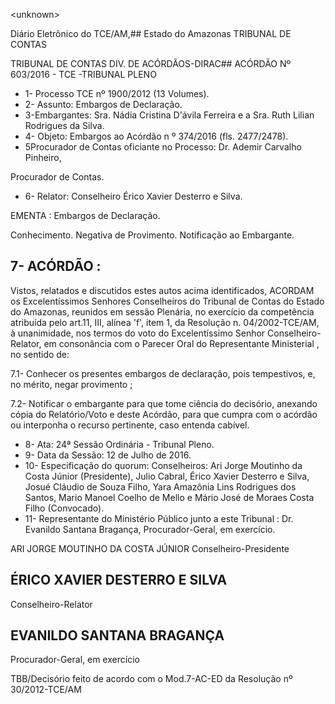 &lt;unknown&gt;

Diário Eletrônico do TCE/AM,## Estado do Amazonas TRIBUNAL DE CONTAS

TRIBUNAL DE CONTAS DIV. DE ACÓRDÃOS-DIRAC## ACÓRDÃO Nº 603/2016 - TCE -TRIBUNAL PLENO

- 1- Processo TCE nº 1900/2012 (13 Volumes).
- 2- Assunto: Embargos de Declaração.
- 3-Embargantes: Sra.  Nádia Cristina D'ávila Ferreira e a Sra. Ruth Lilian Rodrigues da Silva.
- 4- Objeto: Embargos ao Acórdão n º 374/2016 (fls. 2477/2478).
- 5Procurador  de  Contas  oficiante  no  Processo: Dr.  Ademir  Carvalho  Pinheiro,

Procurador de Contas.

- 6- Relator: Conselheiro Érico Xavier Desterro e Silva.

EMENTA : Embargos de Declaração.

Conhecimento. Negativa de Provimento. Notificação ao Embargante.

## 7- ACÓRDÃO :

Vistos, relatados e discutidos estes autos acima identificados, ACORDAM os Excelentíssimos Senhores Conselheiros do Tribunal de Contas do Estado do Amazonas, reunidos em sessão Plenária, no exercício da competência atribuída pelo art.11, III, alínea 'f',  item  1,  da  Resolução  n.  04/2002-TCE/AM, à  unanimidade, nos  termos  do  voto  do Excelentíssimo Senhor Conselheiro-Relator, em  consonância com o Parecer Oral do Representante Ministerial , no sentido de:

7.1- Conhecer os presentes embargos de declaração, pois tempestivos, e, no mérito, negar provimento ;

7.2-  Notificar  o  embargante para que tome ciência do decisório, anexando cópia do Relatório/Voto e deste Acórdão, para que cumpra com o acórdão ou interponha o recurso pertinente, caso entenda cabível.

- 8- Ata: 24ª Sessão Ordinária - Tribunal Pleno.
- 9- Data da Sessão: 12 de Julho de 2016.
- 10-  Especificação  do  quorum: Conselheiros:  Ari  Jorge  Moutinho  da  Costa  Júnior (Presidente), Julio Cabral, Érico Xavier Desterro e Silva,  Josué Cláudio de Souza Filho, Yara Amazônia Lins Rodrigues dos Santos,  Mario Manoel Coelho de Mello e Mário José de Moraes Costa Filho (Convocado).
- 11- Representante do Ministério Público junto a este Tribunal : Dr. Evanildo Santana Bragança, Procurador-Geral, em exercício.

ARI JORGE MOUTINHO DA COSTA JÚNIOR Conselheiro-Presidente

## ÉRICO XAVIER DESTERRO E SILVA

Conselheiro-Relator

## EVANILDO SANTANA BRAGANÇA

Procurador-Geral, em exercício

TBB/Decisório feito de acordo com o Mod.7-AC-ED da Resolução nº 30/2012-TCE/AM